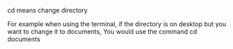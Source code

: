 cd means change directory 

For example 
when using the terminal, if the directory is on desktop but you want to change it to documents, 
You would use the command cd documents 
